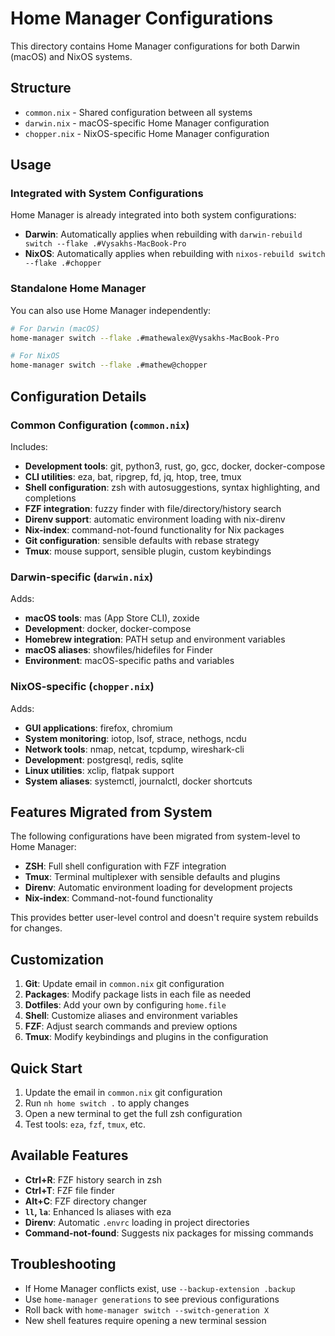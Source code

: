 # Home Manager Configurations

This directory contains Home Manager configurations for both Darwin (macOS) and NixOS systems.

## Structure

- `common.nix` - Shared configuration between all systems
- `darwin.nix` - macOS-specific Home Manager configuration  
- `chopper.nix` - NixOS-specific Home Manager configuration

## Usage

### Integrated with System Configurations

Home Manager is already integrated into both system configurations:

- **Darwin**: Automatically applies when rebuilding with `darwin-rebuild switch --flake .#Vysakhs-MacBook-Pro`
- **NixOS**: Automatically applies when rebuilding with `nixos-rebuild switch --flake .#chopper`

### Standalone Home Manager

You can also use Home Manager independently:

```bash
# For Darwin (macOS)
home-manager switch --flake .#mathewalex@Vysakhs-MacBook-Pro

# For NixOS
home-manager switch --flake .#mathew@chopper
```

## Configuration Details

### Common Configuration (`common.nix`)

Includes:
- **Development tools**: git, python3, rust, go, gcc, docker, docker-compose
- **CLI utilities**: eza, bat, ripgrep, fd, jq, htop, tree, tmux
- **Shell configuration**: zsh with autosuggestions, syntax highlighting, and completions
- **FZF integration**: fuzzy finder with file/directory/history search
- **Direnv support**: automatic environment loading with nix-direnv
- **Nix-index**: command-not-found functionality for Nix packages
- **Git configuration**: sensible defaults with rebase strategy
- **Tmux**: mouse support, sensible plugin, custom keybindings

### Darwin-specific (`darwin.nix`)

Adds:
- **macOS tools**: mas (App Store CLI), zoxide
- **Development**: docker, docker-compose
- **Homebrew integration**: PATH setup and environment variables
- **macOS aliases**: showfiles/hidefiles for Finder
- **Environment**: macOS-specific paths and variables

### NixOS-specific (`chopper.nix`) 

Adds:
- **GUI applications**: firefox, chromium
- **System monitoring**: iotop, lsof, strace, nethogs, ncdu
- **Network tools**: nmap, netcat, tcpdump, wireshark-cli
- **Development**: postgresql, redis, sqlite
- **Linux utilities**: xclip, flatpak support
- **System aliases**: systemctl, journalctl, docker shortcuts

## Features Migrated from System

The following configurations have been migrated from system-level to Home Manager:

- **ZSH**: Full shell configuration with FZF integration
- **Tmux**: Terminal multiplexer with sensible defaults and plugins
- **Direnv**: Automatic environment loading for development projects
- **Nix-index**: Command-not-found functionality

This provides better user-level control and doesn't require system rebuilds for changes.

## Customization

1. **Git**: Update email in `common.nix` git configuration
2. **Packages**: Modify package lists in each file as needed
3. **Dotfiles**: Add your own by configuring `home.file`
4. **Shell**: Customize aliases and environment variables
5. **FZF**: Adjust search commands and preview options
6. **Tmux**: Modify keybindings and plugins in the configuration

## Quick Start

1. Update the email in `common.nix` git configuration
2. Run `nh home switch .` to apply changes
3. Open a new terminal to get the full zsh configuration
4. Test tools: `eza`, `fzf`, `tmux`, etc.

## Available Features

- **Ctrl+R**: FZF history search in zsh
- **Ctrl+T**: FZF file finder
- **Alt+C**: FZF directory changer
- **`ll`, `la`**: Enhanced ls aliases with eza
- **Direnv**: Automatic `.envrc` loading in project directories
- **Command-not-found**: Suggests nix packages for missing commands

## Troubleshooting

- If Home Manager conflicts exist, use `--backup-extension .backup`
- Use `home-manager generations` to see previous configurations
- Roll back with `home-manager switch --switch-generation X`
- New shell features require opening a new terminal session
